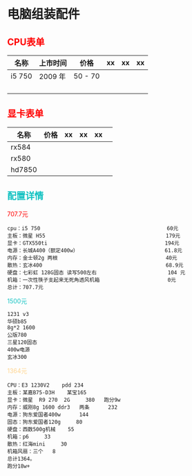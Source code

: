 # 电脑组装配件

## <font color="red">CPU表单</font>

| 名称   | 上市时间 | 价格    | xx   | xx   | xx   |
| ------ | -------- | ------- | ---- | ---- | ---- |
| i5 750 | 2009 年  | 50 - 70 |      |      |      |
|        |          |         |      |      |      |
|        |          |         |      |      |      |
|        |          |         |      |      |      |
|        |          |         |      |      |      |



## <font color="red">显卡表单</font>

| 名称   | 价格 | xx   | xx   | xx   |      |
| ------ | ---- | ---- | ---- | ---- | ---- |
| rx584  |      |      |      |      |      |
| rx580  |      |      |      |      |      |
| hd7850 |      |      |      |      |      |



## <font color="#13c2c2">配置详情</font>

<font color="red">707.7元</font>

~~~text
cpu：i5 750                                         60元
主板：微星 H55                                       179元
显卡：GTX550ti                                      194元
电源：长城A400（额定400w）                 			 61.8元
内存：金士顿2g 两根                                	  40元
散热：玄冰400                                        68.9元
硬盘：七彩虹 128G固态 读写500左右       			    104 元
机箱：一次性筷子支起来无死角透风机箱   					0元
总计：707.7元
~~~

<font color="#13c2c2">1500元</font>

~~~text
1231 v3
华硕b85
8g*2 1600
公版780
三星120固态
400w电源
玄冰300
~~~

<font color="#ffd591">1364元</font>

~~~text
CPU：E3 1230V2    pdd 234
主板：某嘉B75-D3H    某宝165
显卡：微星  R9 270  2G     380   跑分9w
内存：威刚8g 1600 ddr3   两条      232
电源：狗东爱国者400w      144
固态：狗东爱国者120g     80
硬盘：西数500g机械    55
机箱：p6     33
散热：红海mini     30
机箱风扇：三个   8
总计1364。
跑分18w+
~~~

